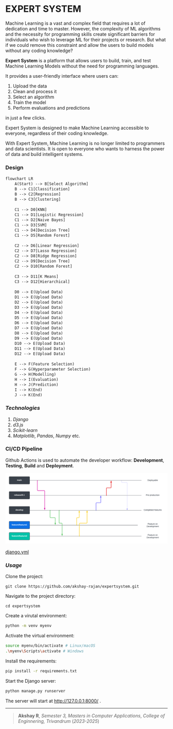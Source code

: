 # EXPERT SYSTEM


Machine Learning is a vast and complex field that requires a lot of dedication and time to master. 
However, the complexity of ML algorithms and the necessity for programming skills create
significant barriers for individuals who wish to leverage ML for their projects or research. 
But what if we could remove this constraint and allow the users to build models without any coding knowledge?

**Expert System** is a platform that allows users to build, train, and test Machine Learning Models without the need for programming languages. 

It provides a user-friendly interface where users can:

1. Upload the data
2. Clean and process it
3. Select an algorithm
4. Train the model
5. Perform evaluations and predictions

in just a few clicks.

Expert System is designed to make Machine Learning accessible to everyone, regardless of their coding knowledge. 

With Expert System, Machine Learning is no longer limited to programmers and data scientists. 
It is open to everyone who wants to harness the power of data and build intelligent systems.

### Design

```mermaid
flowchart LR
    A(Start) --> B[Select Algorithm]
    B --> C1[Classification]
    B --> C2[Regression]
    B --> C3[Clustering]

    C1 --> D0[KNN]
    C1 --> D1[Logistic Regression]
    C1 --> D2[Naive Bayes]
    C1 --> D3[SVM]
    C1 --> D4[Decision Tree]
    C1 --> D5[Random Forest]

    C2 --> D6[Linear Regression]
    C2 --> D7[Lasso Regression]
    C2 --> D8[Ridge Regression]
    C2 --> D9[Decision Tree]
    C2 --> D10[Random Forest]

    C3 --> D11[K Means]
    C3 --> D12[Hierarchical]

    D0 --> E(Upload Data)
    D1 --> E(Upload Data)
    D2 --> E(Upload Data)
    D3 --> E(Upload Data)
    D4 --> E(Upload Data)
    D5 --> E(Upload Data)
    D6 --> E(Upload Data)
    D7 --> E(Upload Data)
    D8 --> E(Upload Data)
    D9 --> E(Upload Data)
    D10 --> E(Upload Data)
    D11 --> E(Upload Data)
    D12 --> E(Upload Data)

    E --> F(Feature Selection)
    F --> G(Hyperparameter Selection)
    G --> H(Modelling)
    H --> I(Evaluation)
    H --> J(Prediction)
    I --> K(End)
    J --> K(End)
```


### *Technologies*

1. *Django*
2. *d3.js*
3. *Scikit-learn*
4. *Matplotlib*, *Pandas*, *Numpy* etc.

### CI/CD Pipeline

Github Actions is used to automate the developer workflow:
**Development**, **Testing**, **Build** and **Deployment**.

![alt](./others/Workflow.png)

[django.yml](.github/workflows/django.yml)

<!-- > Github Actions **Listen** to Github **Events**, such as a PR, Contributor addition etc. -->
<!-- > The Event **Triggers a Workflow**, which contain **Actions**, for example Sorting, Labelling, Assignment to someone etc. -->
<!-- [django.yml](.github/workflows/django.yml) -->

### *Usage*

Clone the project:
```
git clone https://github.com/akshay-rajan/expertsystem.git
```
Navigate to the project directory:
```
cd expertsystem
```
Create a virutal environment:
```bash
python -m venv myenv
```
Activate the virtual environment:
```bash
source myenv/bin/activate # Linux/macOS
.\myenv\Scripts\activate # Windows
```
Install the requirements:
```bash
pip install -r requirements.txt
```
Start the Django server:
```bash
python manage.py runserver
```
The server will start at http://127.0.0.1:8000/ .


---

> **Akshay R**,
>*Semester 3, Masters in Computer Applications*,
>*College of Enginnering, Trivandrum*
>(*2023-2025*)